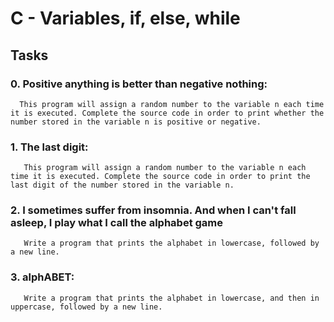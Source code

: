 # C - Variables, if, else, while

## Tasks

### 0. Positive anything is better than negative nothing:

      This program will assign a random number to the variable n each time it is executed. Complete the source code in order to print whether the number stored in the variable n is positive or negative.

### 1. The last digit:

       This program will assign a random number to the variable n each time it is executed. Complete the source code in order to print the last digit of the number stored in the variable n.

### 2. I sometimes suffer from insomnia. And when I can't fall asleep, I play what I call the alphabet game

       Write a program that prints the alphabet in lowercase, followed by a new line.

### 3. alphABET:

       Write a program that prints the alphabet in lowercase, and then in uppercase, followed by a new line.
       